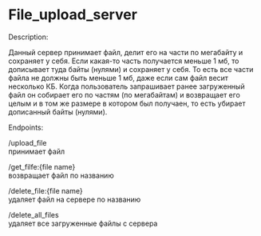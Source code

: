 # File_upload_server

Description:

Данный сервер принимает файл, делит его на части по мегабайту
и сохраняет у себя. Если какая-то часть получается меньше 1 мб,
то дописывает туда байты (нулями) и сохраняет у себя. 
То есть все части файла не должны быть меньше 1 мб,
даже если сам файл весит несколько КБ.
Когда пользователь запрашивает ранее загруженный файл он
собирает его по частям (по мегабайтам) и возвращает его целым
и в том же размере в котором был получаен, то есть
убирает дописанный байты (нулями).

Endpoints:

/upload_file <br>
принимает файл

/get_filfe:{file name} <br>
возвращает файл по названию

/delete_file:{file name} <br>
удаляет файл на сервере по названию

/delete_all_files <br>
удаляет все загруженные файлы с сервера
